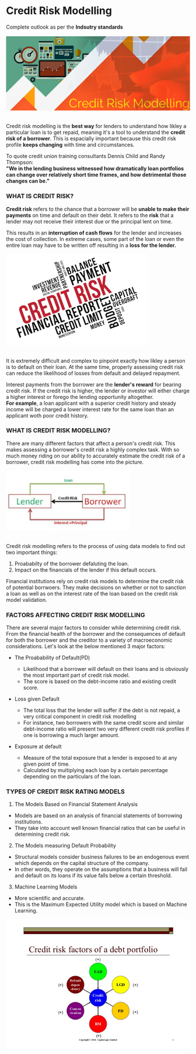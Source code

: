# Credit Risk Modelling
Complete outlook as per the **Indsutry standards**<br><br>
![image.png](image/banner.png)<br><br>

Credit risk modelling is the **best way** for lenders to understand how likley a particular loan is to get repaid, meaning it's a tool to understand the **credit risk of a borrower**. This is espacially important because this credit risk profile **keeps changing** with time and circumstances.

To quote credit union training consultants Dennis Child and Randy Thompson:<br>
**"We in the lending business witnessed how dramatically loan portfolios can change over relatively short time frames, and how detrimental those changes can be."**

### WHAT IS CREDIT RISK?
**Credit risk** refers to the chance that a borrower will be **unable to make their payments** on time and default on their debt. It refers to the **risk** that a lender may not receive their interest due or the principal lent on time.

This results in an **interruption of cash flows** for the lender and increases the cost of collection. In extreme cases, some part of the loan or even the entire loan may have to be written off resulting in a **loss for the lender.**

![image.png](image/risk.png)<br><br>

It is extremely difficult and complex to pinpoint exactly how likley a person is to default on their loan. At the same time, properly assessing credit risk can reduce the likelihood of losses from default and delayed repayment.

Interest payments from the borrower are the **lender's reward** for bearing credit risk. If the credit risk is higher, the lender or investor will either charge a higher interest or forego the lending opportunity altogether.<br> **For example**, a loan applicant with a superior credit history and steady income will be charged a lower interest rate for the same loan than an applicant woth poor credit history.

### WHAT IS CREDIT RISK MODELLING?
There are many different factors that affect a person's credit risk. This makes assessing a borrower's credit risk a highly complex task. With so much money riding on our ability to accurately estimate the credit risk of a borrower, credit risk modelling has come into the picture.

![image.jpg](image/cr1.jpg)<br><br>

Credit risk modelling refers to the process of using data models to find out two important things:<br>
1. Proababilty of the borrower defaluting the loan.
2. Impact on the financials of the lender if this default occurs.

Financial institutions rely on credit risk models to determine the credit risk of potential borrwoers. They make decisions on whether or not to sanction a loan as well as on the interest rate of the loan based on the credit risk model validation.

### FACTORS AFFECTING CREDIT RISK MODELLING
There are several major factors to consider while determining credit risk. From the financial health of the borrower and the consequences of default for both the borrower and the creditor to a variety of macroeconomic considerations. Let's look at the below mentioned 3 major factors:

- The Proabability of Default(PD)
  - Likelihood that a borrower will default on their loans and is obviously the most important part of credit risk model.
  - The score is based on the debt-income ratio and existing credit score.

- Loss given Default
  - The total loss that the lender will suffer if the debt is not repaid, a very critical component in credit risk modelling
  - For instance, two borrowers with the same credit score and similar debt-income ratio will present two very different credit risk profiles if one is borrowing a much larger amount.
  
- Exposure at default
  - Measure of the total exposure that a lender is exposed to at any given point of time.
  - Calculated by multiplying each loan by a certain percentage depending on the particulars of the loan.
  
  
### TYPES OF CREDIT RISK RATING MODELS

1. The Models Based on Financial Statement Analysis
  - Models are based on an analysis of financial statements of borrowing institutions.
  - They take into account well known financial ratios that can be useful in determining credit risk.
2. The Models measuring Default Probability
  - Structural models consider business failures to be an endogenous event which depends on the capital structure of the company.
  - In other words, they operate on the assumptions that a business will fail and default on its loans if its value falls below a certain threshold.
3. Machine Learning Models
  - More scientific and accurate.
  - This is the Maximum Expected Utility model which is based on Machine Learning.
  
  ![image.jpg](image/cr2.jpg)
